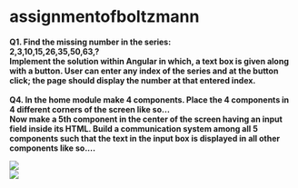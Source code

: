 # assignmentofboltzmann
<div><b>Q1. Find the missing number in the series:<br></div>
2,3,10,15,26,35,50,63,?<br>
Implement the solution within Angular in which, a text box is given along with a button.
User can enter any index of the series and at the button click; the page should display the number
at that entered index. <br>
  
<br>
  <div>Q4. In the home module make 4 components. Place the 4 components in 4 different
    corners of the screen like so... </div>
 Now make a 5th component in the center of the screen having an input field inside its HTML.
Build a communication system among all 5 components such that the text in the input box is
displayed in all other components like so....
  
  
<img src="https://user-images.githubusercontent.com/46772783/150667510-622ec3a1-fd68-4026-a704-9b19bfa72084.jpg"><br>
<img src="https://user-images.githubusercontent.com/46772783/150667512-4e021b9a-beaf-4e7b-ad1b-ad41b823f630.jpg">
